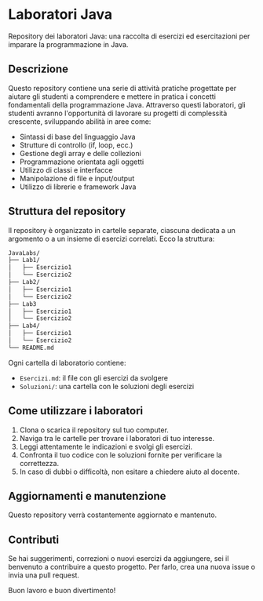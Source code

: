 # Laboratori Java

Repository dei laboratori Java: una raccolta di esercizi ed esercitazioni per imparare la programmazione in Java.

## Descrizione

Questo repository contiene una serie di attività pratiche progettate per aiutare gli studenti a comprendere e mettere in pratica i concetti fondamentali della programmazione Java. Attraverso questi laboratori, gli studenti avranno l'opportunità di lavorare su progetti di complessità crescente, sviluppando abilità in aree come:

- Sintassi di base del linguaggio Java
- Strutture di controllo (if, loop, ecc.)
- Gestione degli array e delle collezioni
- Programmazione orientata agli oggetti
- Utilizzo di classi e interfacce
- Manipolazione di file e input/output
- Utilizzo di librerie e framework Java

## Struttura del repository

Il repository è organizzato in cartelle separate, ciascuna dedicata a un argomento o a un insieme di esercizi correlati. Ecco la struttura:
```html
JavaLabs/
├── Lab1/
│   ├── Esercizio1
│   └── Esercizio2
├── Lab2/
│   ├── Esercizio1
│   └── Esercizio2
├── Lab3
│   ├── Esercizio1
│   └── Esercizio2
├── Lab4/
│   ├── Esercizio1
│   └── Esercizio2
└── README.md
```

Ogni cartella di laboratorio contiene:

- `Esercizi.md`: il file con gli esercizi da svolgere
- `Soluzioni/`: una cartella con le soluzioni degli esercizi

## Come utilizzare i laboratori

1. Clona o scarica il repository sul tuo computer.
2. Naviga tra le cartelle per trovare i laboratori di tuo interesse.
3. Leggi attentamente le indicazioni e svolgi gli esercizi.
4. Confronta il tuo codice con le soluzioni fornite per verificare la correttezza.
5. In caso di dubbi o difficoltà, non esitare a chiedere aiuto al docente.

## Aggiornamenti e manutenzione
Questo repository verrà costantemente aggiornato e mantenuto.

## Contributi

Se hai suggerimenti, correzioni o nuovi esercizi da aggiungere, sei il benvenuto a contribuire a questo progetto. Per farlo, crea una nuova issue o invia una pull request.

Buon lavoro e buon divertimento!
